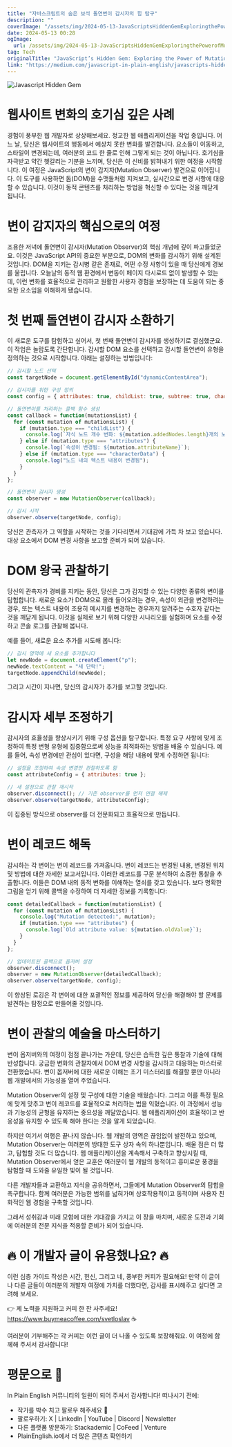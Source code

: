 ```yaml
---
title: "자바스크립트의 숨은 보석 돌연변이 감시자의 힘 탐구"
description: ""
coverImage: "/assets/img/2024-05-13-JavaScriptsHiddenGemExploringthePowerofMutationObserver_0.png"
date: 2024-05-13 00:28
ogImage: 
  url: /assets/img/2024-05-13-JavaScriptsHiddenGemExploringthePowerofMutationObserver_0.png
tag: Tech
originalTitle: "JavaScript’s Hidden Gem: Exploring the Power of Mutation Observer"
link: "https://medium.com/javascript-in-plain-english/javascripts-hidden-gem-exploring-the-power-of-mutation-observer-f8a92c01a374"
---
```



![Javascript Hidden Gem](/assets/img/2024-05-13-JavaScriptsHiddenGemExploringthePowerofMutationObserver_0.png)

# 웹사이트 변화의 호기심 깊은 사례

경험이 풍부한 웹 개발자로 상상해보세요. 정교한 웹 애플리케이션을 작업 중입니다. 어느 날, 당신은 웹사이트의 행동에서 예상치 못한 변화를 발견합니다. 요소들이 이동하고, 스타일이 변경되는데, 여러분의 코드 한 줄로 인해 그렇게 되는 것이 아닙니다. 호기심을 자극받고 약간 헷갈리는 기분을 느끼며, 당신은 이 신비를 밝혀내기 위한 여정을 시작합니다. 이 여정은 JavaScript의 변이 감지자(Mutation Observer) 발견으로 이어집니다. 이 도구를 사용하면 돔(DOM)을 수맷돌처럼 지켜보고, 실시간으로 변경 사항에 대응할 수 있습니다. 이것이 동적 콘텐츠를 처리하는 방법을 혁신할 수 있다는 것을 깨닫게 됩니다.

# 변이 감지자의 핵심으로의 여정



조용한 저녁에 돌연변이 감시자(Mutation Observer)의 핵심 개념에 깊이 파고들었군요. 이것은 JavaScript API의 중요한 부분으로, DOM의 변화를 감시하기 위해 설계된 것입니다. DOM을 지키는 감시병 같은 존재로, 어떤 수정 사항이 있을 때 당신에게 경보를 울립니다. 오늘날의 동적 웹 환경에서 변동이 페이지 다시로드 없이 발생할 수 있는데, 이런 변화를 효율적으로 관리하고 원활한 사용자 경험을 보장하는 데 도움이 되는 중요한 요소임을 이해하게 됐습니다.

# 첫 번째 돌연변이 감시자 소환하기

이 새로운 도구를 탐험하고 싶어서, 첫 번째 돌연변이 감시자를 생성하기로 결심했군요. 이 작업은 놀랍도록 간단합니다. 감시할 DOM 요소를 선택하고 감시할 돌연변이 유형을 정의하는 것으로 시작합니다. 아래는 설정하는 방법입니다:

```js
// 감시할 노드 선택
const targetNode = document.getElementById("dynamicContentArea");

// 감시자를 위한 구성 정의
const config = { attributes: true, childList: true, subtree: true, characterData: true };

// 돌연변이를 처리하는 콜백 함수 생성
const callback = function(mutationsList) {
  for (const mutation of mutationsList) {
    if (mutation.type === "childList") {
      console.log(`자식 노드 개수 변화: ${mutation.addedNodes.length}개의 노드가 추가됨`);
    } else if (mutation.type === "attributes") {
      console.log(`속성이 변경됨: ${mutation.attributeName}`);
    } else if (mutation.type === "characterData") {
      console.log("노드 내의 텍스트 내용이 변경됨");
    }
  }
};

// 돌연변이 감시자 생성
const observer = new MutationObserver(callback);

// 감시 시작
observer.observe(targetNode, config);
```



당신은 관측자가 그 역할을 시작하는 것을 기다리면서 기대감에 가득 차 보고 있습니다. 대상 요소에서 DOM 변경 사항을 보고할 준비가 되어 있습니다.

# DOM 왕국 관찰하기

당신의 관측자가 경비를 지키는 동안, 당신은 그가 감지할 수 있는 다양한 종류의 변이를 탐험합니다. 새로운 요소가 DOM으로 몰래 들어오려는 경우, 속성이 외관을 변경하려는 경우, 또는 텍스트 내용이 조용히 메시지를 변경하는 경우까지 알려주는 수호자 같다는 것을 깨닫게 됩니다. 이것을 실제로 보기 위해 다양한 시나리오를 실험하며 요소를 수정하고 콘솔 로그를 관찰해 봅니다.

예를 들어, 새로운 요소 추가를 시도해 봅니다:



```js
// 감시 영역에 새 요소를 추가합니다
let newNode = document.createElement("p");
newNode.textContent = "새 단락!";
targetNode.appendChild(newNode);
```

그리고 시간이 지나면, 당신의 감시자가 추가를 보고할 것입니다.

# 감시자 세부 조정하기

감시자의 효율성을 향상시키기 위해 구성 옵션을 탐구합니다. 특정 요구 사항에 맞게 조정하여 특정 변형 유형에 집중함으로써 성능을 최적화하는 방법을 배울 수 있습니다. 예를 들어, 속성 변경에만 관심이 있다면, 구성을 해당 내용에 맞게 수정하면 됩니다:



```js
// 설정을 조정하여 속성 변경만 관찰하도록 함
const attributeConfig = { attributes: true };

// 새 설정으로 관찰 재시작
observer.disconnect(); // 기존 observer를 먼저 연결 해제
observer.observe(targetNode, attributeConfig);
```

이 집중된 방식으로 observer를 더 전문화되고 효율적으로 만듭니다.

# 변이 레코드 해독

감시하는 각 변이는 변이 레코드를 가져옵니다. 변이 레코드는 변경된 내용, 변경된 위치 및 방법에 대한 자세한 보고서입니다. 이러한 레코드를 구문 분석하여 소중한 통찰을 추출합니다. 이들은 DOM 내의 동적 변화를 이해하는 열쇠를 갖고 있습니다. 보다 명확한 그림을 얻기 위해 콜백을 수정하여 더 자세한 정보를 기록합니다:



```js
const detailedCallback = function(mutationsList) {
  for (const mutation of mutationsList) {
    console.log("Mutation detected:", mutation);
    if (mutation.type === "attributes") {
      console.log(`Old attribute value: ${mutation.oldValue}`);
    }
  }
};

// 업데이트된 콜백으로 옵저버 설정
observer.disconnect();
observer = new MutationObserver(detailedCallback);
observer.observe(targetNode, config);
```

이 향상된 로깅은 각 변이에 대한 포괄적인 정보를 제공하여 당신을 해결해야 할 문제를 발견하는 탐정으로 만들어줄 것입니다.

# 변이 관찰의 예술을 마스터하기

변이 옵저버와의 여정이 점점 끝나가는 가운데, 당신은 습득한 깊은 통찰과 기술에 대해 반성합니다. 궁금한 변화의 관찰자에서 DOM 변경 사항을 감시하고 대응하는 마스터로 전환했습니다. 변이 옵저버에 대한 새로운 이해는 초기 미스터리를 해결할 뿐만 아니라 웹 개발에서의 가능성을 열어 주었습니다.



Mutation Observer의 설정 및 구성에 대한 기술을 배웠습니다. 그리고 이를 특정 필요에 맞게 맞추고 변이 레코드를 효율적으로 처리하는 법을 익혔습니다. 이 과정에서 성능과 기능성의 균형을 유지하는 중요성을 깨달았습니다. 웹 애플리케이션이 효율적이고 반응성을 유지할 수 있도록 해야 한다는 것을 알게 되었습니다.

하지만 여기서 여행은 끝나지 않습니다. 웹 개발의 영역은 끊임없이 발전하고 있으며, Mutation Observer는 여러분의 방대한 도구 상자 속의 하나뿐입니다. 배울 점은 더 많고, 탐험할 것도 더 많습니다. 웹 애플리케이션을 계속해서 구축하고 향상시킬 때, Mutation Observer에서 얻은 교훈은 여러분이 웹 개발의 동적이고 흥미로운 풍경을 탐험할 때 도와줄 유일한 빛이 될 것입니다.

다른 개발자들과 교환하고 지식을 공유하면서, 그들에게 Mutation Observer의 탐험을 촉구합니다. 함께 여러분은 가능한 범위를 넓혀가며 상호작용적이고 동적이며 사용자 친화적인 웹 경험을 구축할 것입니다.

그래서 성취감과 미래 모험에 대한 기대감을 가지고 이 장을 마치며, 새로운 도전과 기회에 여러분의 전문 지식을 적용할 준비가 되어 있습니다.



# 🔥 이 개발자 글이 유용했나요? 🔥

이런 심층 가이드 작성은 시간, 헌신, 그리고 네, 풍부한 커피가 필요해요! 만약 이 글이나 다른 글들이 여러분의 개발자 여정에 가치를 더했다면, 감사를 표시해주고 싶다면 고려해 보세요.

👉 제 노력을 지원하고 커피 한 잔 사주세요! https://www.buymeacoffee.com/svetloslav ☕

여러분이 기부해주는 각 커피는 이런 글이 더 나올 수 있도록 보장해줘요. 이 여정에 함께해 주셔서 감사합니다!



# 평문으로 🚀

In Plain English 커뮤니티의 일원이 되어 주셔서 감사합니다! 떠나시기 전에:

- 작가를 박수 치고 팔로우 해주세요 ️👏️️
- 팔로우하기: X | LinkedIn | YouTube | Discord | Newsletter
- 다른 플랫폼 방문하기: Stackademic | CoFeed | Venture
- PlainEnglish.io에서 더 많은 콘텐츠 확인하기